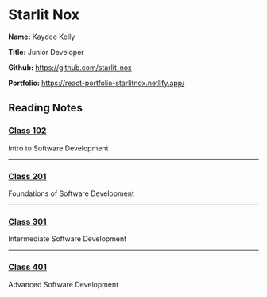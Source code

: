 # Starlit Nox 

**Name:** Kaydee Kelly

**Title:** Junior Developer

**Github:** <https://github.com/starlit-nox>

**Portfolio:** <https://react-portfolio-starlitnox.netlify.app/>


## Reading Notes

### [Class 102](102/classes_102.md)

Intro to Software Development

---

### [Class 201](201/classes_201.md)

Foundations of Software Development

---

### [Class 301](301/classes_301.md)

Intermediate Software Development

---

### [Class 401](401/classes_401.md)

Advanced Software Development